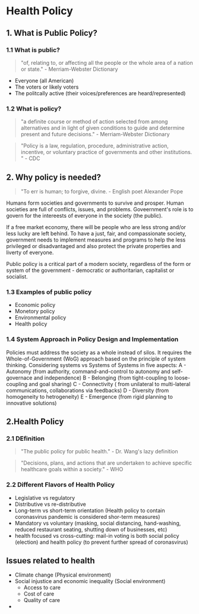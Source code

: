 # Health Policy
## 1. What is Public Policy?
### 1.1 What is public?
> "of, relating to, or affecting all the people or the whole area of a nation or state." - Merriam-Webster Dictionary
- Everyone (all American)
- The voters or likely voters
- The politcally active (their voices/preferences are heard/represented)
### 1.2 What is policy?
> "a definite course or method of action selected from among alternatives and in light of given conditions
> to guide and determine present and future decisions." - Merriam-Webster Dictionary

> "Policy is a law, regulation, procedure, administrative action, incentive, or voluntary practice of governments and other institutions. " - CDC

## 2. Why policy is needed?
> "To err is human; to forgive, divine. - English poet Alexander Pope

Humans form societies and governments to survive and prosper. Human societies are full of conflicts, issues, and problems. Goveernment's role is to 
govern for the intereests of everyone in the society (the public). 

If a free market economy, there will be people who are less strong and/or less lucky are left behind. To have a just, fair, and compassionate society,
government needs to implement measures and programs to help the less privileged or disadvantaged and also protect the private properties and liverty 
of everyone. 

Public policy is a critical part of a modern society, regardless of the form or system of the government - democratic or authoritarian, capitalist or socialist.

### 1.3 Examples of public policy
- Economic policy 
- Monetory policy
- Environmental policy
- Health policy
### 1.4 System Approach in Policy Design and Implementation
Policies must address the society as a whole instead of silos. It requires the Whole-of-Government (WoG) approach based on the principle of system thinking.
Considering systems vs Systems of Systems in five aspects:
A - Autonomy (from authority, command-and-control to autonomy and self-governace and independence)
B - Belonging (from tight-coupling to loose-coupling and goal sharing)
C - Connectivity ( from unilateral to multi-lateral communications, collaborations via feedbacks)
D - Diversity (from homogeneity to hetrogeneity)
E - Emergence (from rigid planning to innovative solutions)

## 2.Health Policy
### 2.1 DEfinition

> "The public policy for public health." - Dr. Wang's lazy definition

> "Decisions, plans, and actions that are undertaken to achieve specific healthcare goals within a society." - WHO
### 2.2 Different Flavors of  Health Policy
- Legislative vs regulatory
- Distributive vs re-distributive
- Long-term vs short-term orientation (Health policy to contain coronasvirus pandemic is considered shor-term measures) 
- Mandatory vs voluntary (masking, social distancing, hand-washing, reduced restaurant seating, shutting down of businesses, etc)
- health focused vs cross-cutting: mail-in voting is both social policy (election) and health policy (to prevent further spread of coronasvirus)
## Issues related to health
- Climate change (Physical environment)
- Social injustice and economic inequality (Social environment)
    - Access to care
    - Cost of care
    - Quality of care
- 
